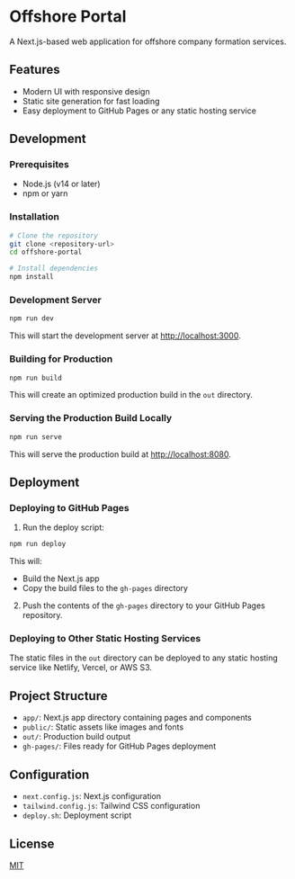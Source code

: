 # Offshore Portal

A Next.js-based web application for offshore company formation services.

## Features

- Modern UI with responsive design
- Static site generation for fast loading
- Easy deployment to GitHub Pages or any static hosting service

## Development

### Prerequisites

- Node.js (v14 or later)
- npm or yarn

### Installation

```bash
# Clone the repository
git clone <repository-url>
cd offshore-portal

# Install dependencies
npm install
```

### Development Server

```bash
npm run dev
```

This will start the development server at [http://localhost:3000](http://localhost:3000).

### Building for Production

```bash
npm run build
```

This will create an optimized production build in the `out` directory.

### Serving the Production Build Locally

```bash
npm run serve
```

This will serve the production build at [http://localhost:8080](http://localhost:8080).

## Deployment

### Deploying to GitHub Pages

1. Run the deploy script:

```bash
npm run deploy
```

This will:
- Build the Next.js app
- Copy the build files to the `gh-pages` directory

2. Push the contents of the `gh-pages` directory to your GitHub Pages repository.

### Deploying to Other Static Hosting Services

The static files in the `out` directory can be deployed to any static hosting service like Netlify, Vercel, or AWS S3.

## Project Structure

- `app/`: Next.js app directory containing pages and components
- `public/`: Static assets like images and fonts
- `out/`: Production build output
- `gh-pages/`: Files ready for GitHub Pages deployment

## Configuration

- `next.config.js`: Next.js configuration
- `tailwind.config.js`: Tailwind CSS configuration
- `deploy.sh`: Deployment script

## License

[MIT](LICENSE)
